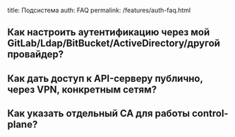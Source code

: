 title: Подсистема auth: FAQ
permalink: /features/auth-faq.html

## Как настроить аутентификацию через мой GitLab/Ldap/BitBucket/ActiveDirectory/другой провайдер?
## Как дать доступ к API-серверу публично, через VPN, конкретным сетям?
## Как указать отдельный CA для работы control-plane?
